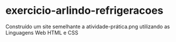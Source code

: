 # exercicio-arlindo-refrigeracoes
Construído um site semelhante a atividade-prática.png utilizando as Linguagens Web HTML e CSS
